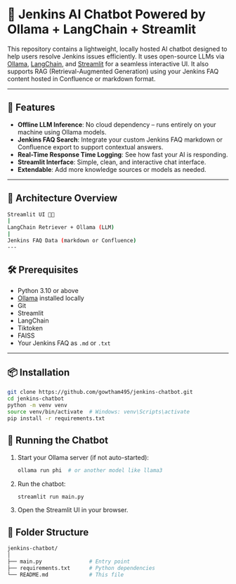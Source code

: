 # 🤖 Jenkins AI Chatbot Powered by Ollama + LangChain + Streamlit

This repository contains a lightweight, locally hosted AI chatbot designed to help users resolve Jenkins issues efficiently. It uses open-source LLMs via [Ollama](https://ollama.com), [LangChain](https://www.langchain.com/), and [Streamlit](https://streamlit.io/) for a seamless interactive UI. It also supports RAG (Retrieval-Augmented Generation) using your Jenkins FAQ content hosted in Confluence or markdown format.

---

## 🚀 Features

- **Offline LLM Inference**: No cloud dependency – runs entirely on your machine using Ollama models.
- **Jenkins FAQ Search**: Integrate your custom Jenkins FAQ markdown or Confluence export to support contextual answers.
- **Real-Time Response Time Logging**: See how fast your AI is responding.
- **Streamlit Interface**: Simple, clean, and interactive chat interface.
- **Extendable**: Add more knowledge sources or models as needed.

---

## 🧱 Architecture Overview

``` bash
Streamlit UI 🧑‍💻
|
LangChain Retriever + Ollama (LLM)
|
Jenkins FAQ Data (markdown or Confluence)
---
```
## 🛠️ Prerequisites

- Python 3.10 or above
- [Ollama](https://ollama.com/download) installed locally
- Git
- Streamlit
- LangChain
- Tiktoken
- FAISS
- Your Jenkins FAQ as `.md` or `.txt`

---

## 📦 Installation

```bash
git clone https://github.com/gowtham495/jenkins-chatbot.git
cd jenkins-chatbot
python -m venv venv
source venv/bin/activate  # Windows: venv\Scripts\activate
pip install -r requirements.txt
```
## 🤖 Running the Chatbot
1. Start your Ollama server (if not auto-started):

    ```bash
    ollama run phi  # or another model like llama3
    ```
2. Run the chatbot:

    ```bash
    streamlit run main.py
    ```
3. Open the Streamlit UI in your browser.
  

## 🧩 Folder Structure

```bash
jenkins-chatbot/
│
├── main.py               # Entry point
├── requirements.txt      # Python dependencies
└── README.md             # This file

```

